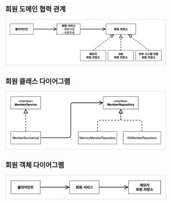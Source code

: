 ## 회원 도메인 협력 관계
![Alt text](../../../../../../../images/member-domain.png)

## 회원 클래스 다이어그램
![Alt text](../../../../../../../images/member-class.png)

## 회원 객체 다이어그램
![Alt text](../../../../../../../images/member-object.png)
